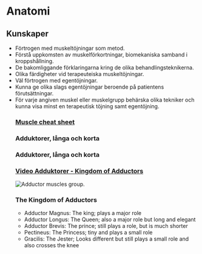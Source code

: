 <h1>Anatomi</h1>
<main>
<h2>Kunskaper</h2>
<ul>
  <li>F&ouml;rtrogen med muskelt&ouml;jningar som metod.</li> <li>F&ouml;rst&aring; uppkomsten av muskelf&ouml;rkortningar, biomekaniska samband i kroppsh&aring;llning.</li>
  <li>De bakomliggande f&ouml;rklaringarna kring de olika behandlingsteknikerna.</li>
  <li>Olika f&auml;rdigheter vid terapeuteiska muskelt&ouml;jningar.</li>
  <li>V&auml;l f&ouml;rtrogen med egent&ouml;jningar.</li>
  <li>Kunna ge olika slags egentöjningar beroende p&aring; patientens f&ouml;ruts&auml;ttningar.</li>
<li>F&ouml;r varje angiven muskel eller muskelgrupp beh&auml;rska olika tekniker och kunna visa minst en terapeutisk t&ouml;jning samt egent&ouml;jning.</li>
  <h3><a href="https://parallelcoaching.co.uk/wp-content/uploads/2018/05/Muscle-Memory-Cheat-Sheet-.pdf" target="_blank" rel="noopener">Muscle cheat sheet</a></h3>
<h3>Adduktorer, l&aring;nga och korta</h3>
  <h3>Adduktorer, l&aring;nga och korta </h3>
<h3><a href="https://www.youtube.com/watch?v=eJabtFRcD54" target="_blank" rel="noopener">Video Adduktorer - Kingdom of Adductors</a></h3>
    <img src="https://www.videoreha.com/Images/Content/2015/08/6oF7uhdoSkeC0t8QfupG1A_400.jpg" alt="Adductor muscles group. " >
<h3>The Kingdom of Adductors</h3>
<ul>
<li>Adductor Magnus: The king; plays a major role</li>
<li>Adductor Longus: The Queen; also a major role but long and elegant</li>
<li>Adductor Brevis: The prince; still plays a role, but is much shorter</li>
<li>Pectineus: The Princess; tiny and plays a small role</li>
<li>Gracilis: The Jester; Looks different but still plays a small role and also crosses the knee</li>
</ul>
</main>
